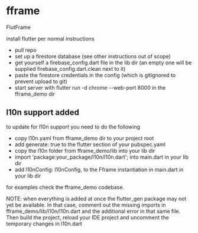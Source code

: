# fframe
FlutFrame


 install flutter per normal instructions
- pull repo
- set up a firestore database (see other instructions out of scope)
- get yourself a firebase_config.dart file in the lib dir (an empty one will be supplied firebase_config.dart.clean next to it)
- paste the firestore credentials in the config (which is gitignored to prevent upload to git) 
- start server with flutter run -d chrome  --web-port 8000 in the fframe_demo dir


## l10n support added
to update for l10n support you need to do the following
- copy l10n.yaml from fframe_demo dir to your project root
- add generate: true to the flutter section of your pubspec.yaml
- copy the l10n folder from fframe_demo/lib into your lib dir
- import 'package:your_package/l10n/l10n.dart'; into main.dart in your lib dir
- add l10nConfig: l10nConfig, to the Fframe instantiation in main.dart in your lib dir

for examples check the fframe_demo codebase. 

NOTE: when everything is added at once the flutter_gen package may not yet be available. In that case, comment out the missing imports in fframe_demo/lib/l10n/l10n.dart and the additional error in that same file. Then build the project, reload your IDE project and uncomment the temporary changes in l10n.dart
